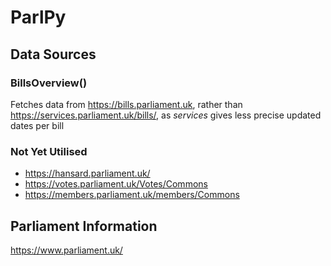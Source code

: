 # ParlPy

## Data Sources

### BillsOverview()

Fetches data from https://bills.parliament.uk, rather than https://services.parliament.uk/bills/, as *services* gives
less precise updated dates per bill

### Not Yet Utilised

* https://hansard.parliament.uk/
* https://votes.parliament.uk/Votes/Commons
* https://members.parliament.uk/members/Commons

## Parliament Information

https://www.parliament.uk/